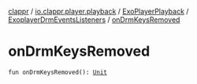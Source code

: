 [clappr](../../../index.md) / [io.clappr.player.playback](../../index.md) / [ExoPlayerPlayback](../index.md) / [ExoplayerDrmEventsListeners](index.md) / [onDrmKeysRemoved](.)

# onDrmKeysRemoved

`fun onDrmKeysRemoved(): `[`Unit`](https://kotlinlang.org/api/latest/jvm/stdlib/kotlin/-unit/index.html)